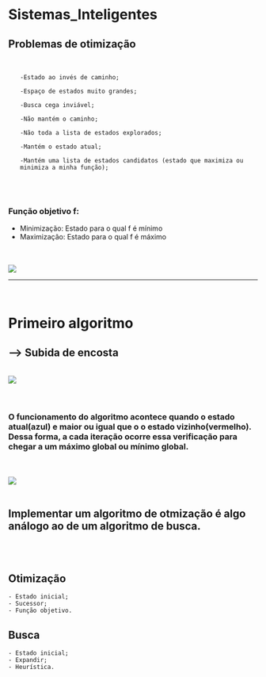 # Sistemas_Inteligentes


<h2>Problemas de otimização</h2>

<br>

<ul>

    -Estado ao invés de caminho; 

    -Espaço de estados muito grandes;

    -Busca cega inviável;

    -Não mantém o caminho;

    -Não toda a lista de estados explorados;

    -Mantém o estado atual;

    -Mantém uma lista de estados candidatos (estado que maximiza ou minimiza a minha função);

</ul>

<br>
<br>

### Função objetivo f:
<ul>
    <li>
    Minimização:
        Estado para o qual f é mínimo
    </li>
    <li>
    Maximização:
        Estado para o qual f é máximo
    </li>
</ul>

<br>
<br>

<img src="max_min.png">

<hr>
<br>

<h1>Primeiro algoritmo</h1>

<h2>--> Subida de encosta</h2>
<br>
<img src="encosta.png">

<br>
<br>
<br>

### O funcionamento do algoritmo acontece quando o estado atual(azul) e maior ou igual que o o estado vizinho(vermelho). Dessa forma, a cada iteração ocorre essa verificação para chegar a um máximo global ou mínimo global.
<br>
<br>
<img src="grafico.png">


<br>
<br>

## Implementar um algoritmo de otmização é algo análogo ao de um algoritmo de busca.

<br>
<br>

## Otimização
    - Estado inicial;
    - Sucessor;
    - Função objetivo.



## Busca
    - Estado inicial;
    - Expandir;
    - Heurística.